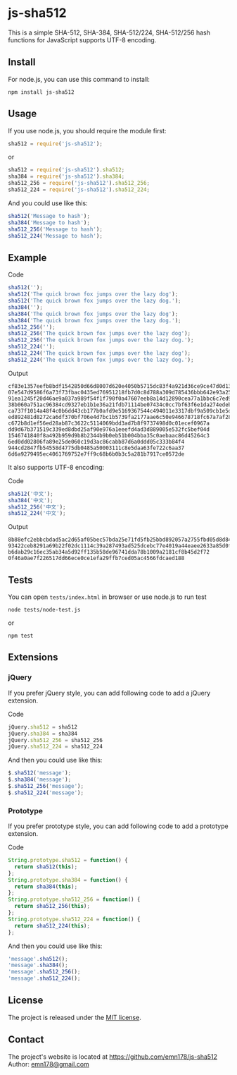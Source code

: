# js-sha512
This is a simple SHA-512, SHA-384, SHA-512/224, SHA-512/256 hash functions for JavaScript supports UTF-8 encoding.

## Install
For node.js, you can use this command to install:

    npm install js-sha512

## Usage
If you use node.js, you should require the module first:
```JavaScript
sha512 = require('js-sha512');
```
or 
```JavaScript
sha512 = require('js-sha512').sha512;
sha384 = require('js-sha512').sha384;
sha512_256 = require('js-sha512').sha512_256;
sha512_224 = require('js-sha512').sha512_224;
```
And you could use like this:
```JavaScript
sha512('Message to hash');
sha384('Message to hash');
sha512_256('Message to hash');
sha512_224('Message to hash');
```
## Example
Code
```JavaScript
sha512('');
sha512('The quick brown fox jumps over the lazy dog');
sha512('The quick brown fox jumps over the lazy dog.');
sha384('');
sha384('The quick brown fox jumps over the lazy dog');
sha384('The quick brown fox jumps over the lazy dog.');
sha512_256('');
sha512_256('The quick brown fox jumps over the lazy dog');
sha512_256('The quick brown fox jumps over the lazy dog.');
sha512_224('');
sha512_224('The quick brown fox jumps over the lazy dog');
sha512_224('The quick brown fox jumps over the lazy dog.');
```
Output

    cf83e1357eefb8bdf1542850d66d8007d620e4050b5715dc83f4a921d36ce9ce47d0d13c5d85f2b0ff8318d2877eec2f63b931bd47417a81a538327af927da3e
    07e547d9586f6a73f73fbac0435ed76951218fb7d0c8d788a309d785436bbb642e93a252a954f23912547d1e8a3b5ed6e1bfd7097821233fa0538f3db854fee6
    91ea1245f20d46ae9a037a989f54f1f790f0a47607eeb8a14d12890cea77a1bbc6c7ed9cf205e67b7f2b8fd4c7dfd3a7a8617e45f3c463d481c7e586c39ac1ed
    38b060a751ac96384cd9327eb1b1e36a21fdb71114be07434c0cc7bf63f6e1da274edebfe76f65fbd51ad2f14898b95b
    ca737f1014a48f4c0b6dd43cb177b0afd9e5169367544c494011e3317dbf9a509cb1e5dc1e85a941bbee3d7f2afbc9b1
    ed892481d8272ca6df370bf706e4d7bc1b5739fa2177aae6c50e946678718fc67a7af2819a021c2fc34e91bdb63409d7
    c672b8d1ef56ed28ab87c3622c5114069bdd3ad7b8f9737498d0c01ecef0967a
    dd9d67b371519c339ed8dbd25af90e976a1eeefd4ad3d889005e532fc5bef04d
    1546741840f8a492b959d9b8b2344b9b0eb51b004bba35c0aebaac86d45264c3
    6ed0dd02806fa89e25de060c19d3ac86cabb87d6a0ddd05c333b84f4
    944cd2847fb54558d4775db0485a50003111c8e5daa63fe722c6aa37
    6d6a9279495ec4061769752e7ff9c68b6b0b3c5a281b7917ce0572de

It also supports UTF-8 encoding:

Code
```JavaScript
sha512('中文');
sha384('中文');
sha512_256('中文');
sha512_224('中文');
```
Output

    8b88efc2ebbcbdad5ac2d65af05bec57bda25e71fd5fb25bbd892057a2755fbd05d8d8491cb2946febd5b0f124ffdfbaecf7e34946353c4f1b5ab29545895468
    93422ceb8291a69b22f02dc1114c39a287493ad525dcebc77e4019a44eaee2633a85d0f29cd298ee6799048c33a4be0c
    b6dab29c16ec35ab34a5d92ff135b58de96741dda78b1009a2181cf8b45d2f72
    0f46a0ae7f226517dd66ece0ce1efa29ffb7ced05ac4566fdcaed188

## Tests
You can open `tests/index.html` in browser or use node.js to run test

    node tests/node-test.js

or

    npm test

## Extensions
### jQuery
If you prefer jQuery style, you can add following code to add a jQuery extension.

Code
```JavaScript
jQuery.sha512 = sha512
jQuery.sha384 = sha384
jQuery.sha512_256 = sha512_256
jQuery.sha512_224 = sha512_224
```
And then you could use like this:
```JavaScript
$.sha512('message');
$.sha384('message');
$.sha512_256('message');
$.sha512_224('message');
```
### Prototype
If you prefer prototype style, you can add following code to add a prototype extension.

Code
```JavaScript
String.prototype.sha512 = function() {
  return sha512(this);
};
String.prototype.sha384 = function() {
  return sha384(this);
};
String.prototype.sha512_256 = function() {
  return sha512_256(this);
};
String.prototype.sha512_224 = function() {
  return sha512_224(this);
};
```
And then you could use like this:
```JavaScript
'message'.sha512();
'message'.sha384();
'message'.sha512_256();
'message'.sha512_224();
```
## License
The project is released under the [MIT license](http://www.opensource.org/licenses/MIT).

## Contact
The project's website is located at https://github.com/emn178/js-sha512  
Author: emn178@gmail.com
